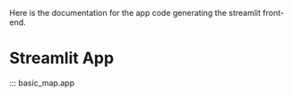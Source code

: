 Here is the documentation for the app code generating the streamlit front-end. 

# Streamlit App 

::: basic_map.app
